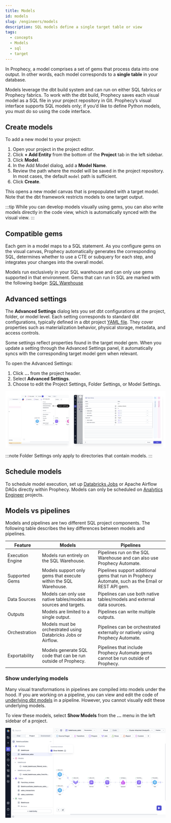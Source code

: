 ```yaml
---
title: Models
id: models
slug: /engineers/models
description: SQL models define a single target table or view
tags:
  - concepts
  - Models
  - sql
  - target
---
```


In Prophecy, a model comprises a set of gems that process data into one output. In other words, each model corresponds to a **single table** in your database.

Models leverage the dbt build system and can run on either SQL fabrics or Prophecy fabrics. To work with the dbt build, Prophecy saves each visual model as a SQL file in your project repository in Git. Prophecy’s visual interface supports SQL models only; if you’d like to define Python models, you must do so using the code interface.

## Create models

To add a new model to your project:

1. Open your project in the project editor.
1. Click **+ Add Entity** from the bottom of the **Project** tab in the left sidebar.
1. Click **Model**.
1. In the Add Model dialog, add a **Model Name**.
1. Review the path where the model will be saved in the project repository. In most cases, the default `model` path is sufficient.
1. Click **Create**.

This opens a new model canvas that is prepopulated with a target model. Note that the dbt framework restricts models to one target output.

:::tip
While you can develop models visually using gems, you can also write models directly in the code view, which is automatically synced with the visual view.
:::

## Compatible gems

Each gem in a model maps to a SQL statement. As you configure gems on the visual canvas, Prophecy automatically generates the corresponding SQL, determines whether to use a CTE or subquery for each step, and integrates your changes into the overall model.

Models run exclusively in your SQL warehouse and can only use gems supported in that environment. Gems that can run in SQL are marked with the following badge: <a href="https://docs.prophecy.io/administration/fabrics/prophecy-fabrics/"><span className="badge badge-runtime">SQL Warehouse</span></a>

## Advanced settings

The **Advanced Settings** dialog lets you set dbt configurations at the project, folder, or model level. Each setting corresponds to standard dbt configurations, typically defined in a dbt project [YAML file](https://docs.getdbt.com/docs/build/projects#project-configuration). They cover properties such as materialization behavior, physical storage, metadata, and access controls.

Some settings reflect properties found in the target model gem. When you update a setting through the Advanced Settings panel, it automatically syncs with the corresponding target model gem when relevant.

To open the Advanced Settings:

1. Click **...** from the project header.
1. Select **Advanced Settings**.
1. Choose to edit the Project Settings, Folder Settings, or Model Settings.

![Advanced Settings](img/advanced-settings-dbt.png)

:::note
Folder Settings only apply to directories that contain models.
:::

## Schedule models

To schedule model execution, set up [Databricks Jobs](/engineers/databricks-jobs) or Apache Airflow DAGs directly within Prophecy. Models can only be scheduled on [Analytics Engineer](/administration/project-types/) projects.

## Models vs pipelines

Models and pipelines are two different SQL project components. The following table describes the key differences between models and pipelines.

| Feature          | Models                                                           | Pipelines                                                                                           |
| ---------------- | ---------------------------------------------------------------- | --------------------------------------------------------------------------------------------------- |
| Execution Engine | Models run entirely on the SQL Warehouse.                        | Pipelines run on the SQL Warehouse and can also use Prophecy Automate.                              |
| Supported Gems   | Models support only gems that execute within the SQL Warehouse.  | Pipelines support additional gems that run in Prophecy Automate, such as the Email or REST API gem. |
| Data Sources     | Models can only use native tables/models as sources and targets. | Pipelines can use both native tables/models and external data sources.                              |
| Outputs          | Models are limited to a single output.                           | Pipelines can write multiple outputs.                                                               |
| Orchestration    | Models must be orchestrated using Databricks Jobs or Airflow.    | Pipelines can be orchestrated externally or natively using Prophecy Automate.                       |
| Exportability    | Models generate SQL code that can be run outside of Prophecy.    | Pipelines that include Prophecy Automate gems cannot be run outside of Prophecy.                    |

### Show underlying models

Many visual transformations in pipelines are compiled into models under the hood. If you are working on a pipeline, you can view and edit the code of [underlying dbt models](/analysts/pipeline-execution#execution-environment) in a pipeline. However, you cannot visually edit these underlying models.

To view these models, select **Show Models** from the **...** menu in the left sidebar of a project.

![Show Models](img/show-models.png)
